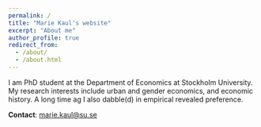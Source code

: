 ```yaml
---
permalink: /
title: "Marie Kaul's website"
excerpt: "About me"
author_profile: true
redirect_from: 
  - /about/
  - /about.html
---
```


I am PhD student at the Department of Economics at Stockholm University. My research interests include urban and gender economics, and economic history. A long time ag I also dabble(d) in empirical revealed preference. 

**Contact**: marie.kaul@su.se
